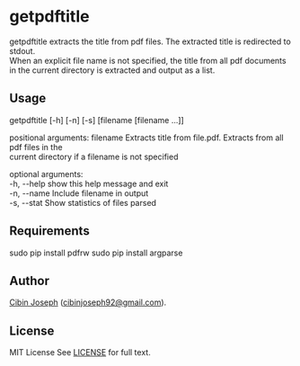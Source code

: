 # getpdftitle
getpdftitle extracts the title from pdf files. The extracted title is redirected to stdout.  
When an explicit file name is not specified, the title from all pdf documents in the current directory is extracted and output as a list.

## Usage
getpdftitle [-h] [-n] [-s] [filename [filename ...]]  

positional arguments:
  filename    Extracts title from file.pdf. Extracts from all pdf files in the  
              current directory if a filename is not specified

optional arguments:  
  -h, --help  show this help message and exit  
  -n, --name  Include filename in output  
  -s, --stat  Show statistics of files parsed  

## Requirements
sudo pip install pdfrw
sudo pip install argparse

## Author
[Cibin Joseph](https://github.com/cibinjoseph) (cibinjoseph92@gmail.com).

## License
MIT License
See [LICENSE](LICENSE) for full text.
